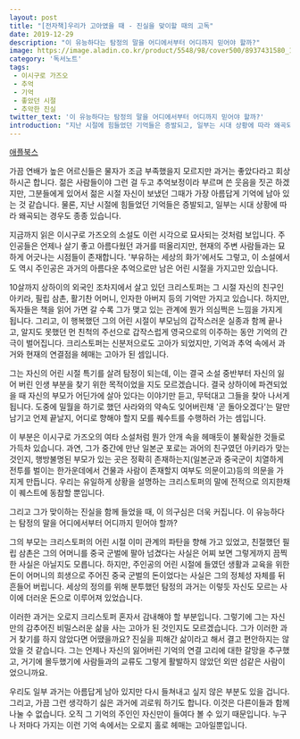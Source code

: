 ```yaml
---
layout: post
title: "[전자책]우리가 고아였을 때 - 진실을 맞이할 때의 고독"
date: 2019-12-29
description: "이 유능하다는 탐정의 말을 어디에서부터 어디까지 믿어야 할까?"
image: https://image.aladin.co.kr/product/5548/98/cover500/8937431580_1.jpg
category: '독서노트'
tags: 
 - 이시구로 가즈오
 - 추억
 - 기억
 - 좋았던 시절
 - 추악한 진실
twitter_text: '이 유능하다는 탐정의 말을 어디에서부터 어디까지 믿어야 할까?'
introduction: "지난 시절에 힘들었던 기억들은 증발되고, 일부는 시대 상황에 따라 왜곡되는 경우도 종종 있습니다."
---
```


[애플북스](https://books.apple.com/us/book/%EC%9A%B0%EB%A6%AC%EA%B0%80-%EA%B3%A0%EC%95%84%EC%98%80%EC%9D%84-%EB%95%8C/id1297158007)

가끔 연배가 높은 어르신들은 물자가 조금 부족했을지 모르지만 과거는 좋았다라고 회상하시곤 합니다. 젊은 사람들이야 그런 걸 두고 추억보정이라 부르며 쓴 웃음을 짓곤 하겠지만, 그분들에게 있어서 젊은 시절 자신이 보냈던 그때가 가장 아름답게 기억에 남아 있는 것 같습니다. 물론, 지난 시절에 힘들었던 기억들은 증발되고, 일부는 시대 상황에 따라 왜곡되는 경우도 종종 있습니다. 

지금까지 읽은 이시구로 가즈오의 소설도 이런 시각으로 묘사되는 것처럼 보입니다. 주인공들은 언제나 살기 좋고 아름다웠던 과거를 떠올리지만, 현재의 주변 사람들과는 묘하게 어긋나는 시점들이 존재합니다. '부유하는 세상의 화가'에서도 그렇고, 이 소설에서도 역시 주인공은 과거의 아름다운 추억으로만 남은 어린 시절을 가지고만 있습니다.

10살까지 상하이의 외국인 조차지에서 살고 있던 크리스토퍼는 그 시절 자신의 친구인 아키라, 필립 삼촌, 활기찬 어머니, 인자한 아버지 등의 기억만 가지고 있습니다. 하지만, 독자들은 책을 읽어 가면 갈 수록 그가 맺고 있는 관계에 뭔가 의심쩍은 느낌을 가지게 됩니다. 그리고, 이 행복했던 그의 어린 시절이 부모님의 갑작스러운 실종과 함께 끝나고, 알지도 못했던 먼 친척의 주선으로 갑작스럽게 영국으로의 이주하는 동안 기억의 간극이 벌어집니다. 크리스토퍼는 신분저으로도 고아가 되었지만, 기억과 추억 속에서 과거와 현재의 연결점을 헤매는 고아가 된 셈입니다.

그는 자신의 어린 시절 특기를 살려 탐정이 되는데, 이는 결국 소설 중반부터 자신의 잃어 버린 인생 부분을 찾기 위한 목적이었을 지도 모르겠습니다. 결국 상하이에 파견되었을 때 자신의 부모가 어딘가에 살아 있다는 이야기만 듣고, 무턱대고 그들을 찾아 나서게 됩니다. 도중에 밀월을 하기로 했던 사라와의 약속도 잊어버린채 '곧 돌아오겠다'는 말만 남기고 언제 끝날지, 어디로 향해야 할지 모를 퀘수트를 수행하러 가는 셈입니다.

이 부분은 이시구로 가즈오의 여타 소설처럼 뭔가 안개 속을 헤매듯이 불확실한 것들로 가득차 있습니다. 과연, 그가 중간에 만난 일본군 포로는 과어의 친구였던 아키라가 맞는 것인지, 행방불명된 부모가 있는 곳은 정확히 존재하는지(일본군과 중국군이 치열하게 전투를 벌이는 한가운데에서 건물과 사람이 존재할지 여부도 의문이고)등의 의문을 가지게 만듭니다. 우리는 유일하게 상황을 설명하는 크리스토퍼의 말에 전적으로 의지한채 이 퀘스트에 동참할 뿐입니다.

그리고 그가 맞이하는 진실을 함께 들었을 때, 이 의구심은 더욱 커집니다. 이 유능하다는 탐정의 말을 어디에서부터 어디까지 믿어야 할까?

그의 부모는 크리스토퍼의 어린 시절 이미 관계의 파탄을 향해 가고 있었고, 친절했던 필립 삼촌은 그의 어머니를 중국 군벌에 팔아 넘겼다는 사실은 어찌 보면 그렇게까지 끔찍한 사실은 아닐지도 모릅니다. 하지만, 주인공의 어린 시절에 들였던 생활과 교육을 위한 돈이 어머니의 희생으로 주어진 중국 군벌의 돈이었다는 사실은 그의 정체성 자체를 뒤흔들어 버립니다. 세상의 정의를 위해 분투했던 탐정의 과거는 이렇듯 자신도 모르는 사이에 더러운 돈으로 이루어져 있었습니다.

이러한 과거는 오로지 크리스토퍼 혼자서 감내해야 할 부분입니다. 그렇기에 그는 자신만의 감추어진 비밀스러운 삶을 사는 고아가 된 것인지도 모르겠습니다. 그가 이러한 과거 찾기를 하지 않았다면 어땠을까요? 진실을 피해간 삶이라고 해서 결고 편안하지는 않았을 것 같습니다. 그는 언제나 자신의 잃어버린 기억의 연결 고리에 대한 갈망을 추구했고, 거기에 몰두했기에 사람들과의 교류도 그렇게 활발하지 않았던 외딴 섬같은 사람이었으니까요.

우리도 일부 과거는 아름답게 남아 있지만 다시 들쳐내고 싶지 않은 부분도 있을 겁니다. 그리고, 가끔 그런 생각하기 싫은 과거에 괴로워 하기도 합니다. 이것은 다른이들과 함께 나눌 수 없습니다. 오직 그 기억의 주인인 자신만이 들여다 볼 수 있기 때문입니다. 누구나  저마다 가지는 이런 기억 속에서는 오로지 홀로 헤매는 고아일뿐입니다.